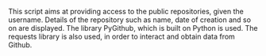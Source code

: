 This script aims at providing access to the public repositories, given the username.
Details of the repository such as name, date of creation and so on are displayed.
The library PyGithub, which is built on Python is used.
The requests library is also used, in order to interact and obtain data from Github.

